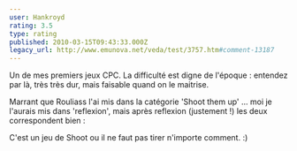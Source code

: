 ```yaml
---
user: Hankroyd
rating: 3.5
type: rating
published: 2010-03-15T09:43:33.000Z
legacy_url: http://www.emunova.net/veda/test/3757.htm#comment-13187
---
```

Un de mes premiers jeux CPC.
La difficulté est digne de l'époque : entendez par là, très très dur, mais faisable quand on le maitrise.

Marrant que Rouliass l'ai mis dans la catégorie 'Shoot them up' ... moi je l'aurais mis dans 'reflexion', mais après reflexion (justement !) les deux correspondent bien :

C'est un jeu de Shoot ou il ne faut pas tirer n'importe comment. :)
